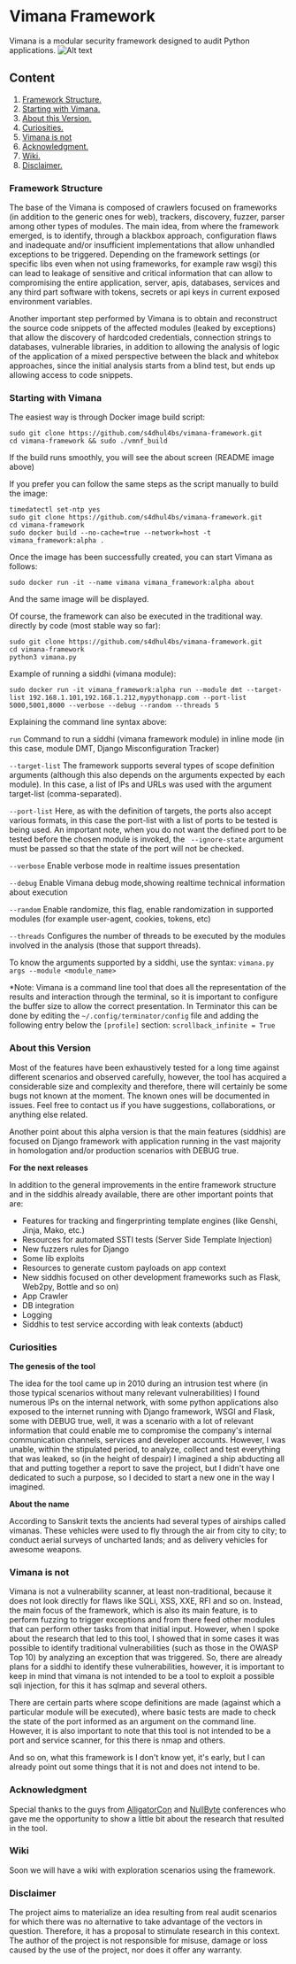 # Vimana Framework
Vimana is a modular security framework designed to audit Python applications.
![Alt text](imgs/s0v6.png?raw=true "VIMANAFRAMEWORK")

## Content
1. [ Framework Structure. ](#struct)
2. [ Starting with Vimana. ](#starting)
3. [ About this Version. ](#about)
4. [ Curiosities. ](#curio)
5. [ Vimana is not](#vin)
6. [ Acknowledgment. ](#ack)
7. [ Wiki. ](#wiki)
8. [ Disclaimer. ](#disc)


<a name="struct"></a>
### Framework Structure

The base of the Vimana is composed of crawlers focused on frameworks (in addition to the generic ones for web), trackers, discovery, fuzzer, parser among other types of modules. The main idea, from where the framework emerged, is to identify, through a blackbox approach, configuration flaws and inadequate and/or insufficient implementations that allow unhandled exceptions to be triggered. Depending on the framework settings (or specific libs even when not using frameworks, for example raw wsgi) this can lead to leakage of sensitive and critical information that can allow to compromising the entire application, server, apis, databases, services and any third part software with tokens, secrets or api keys in current exposed environment variables.

Another important step performed by Vimana is to obtain and reconstruct the source code snippets of the affected modules (leaked by exceptions) that allow the discovery of hardcoded credentials, connection strings to databases, vulnerable libraries, in addition to allowing the analysis of logic of the application of a mixed perspective between the black and whitebox approaches, since the initial analysis starts from a blind test, but ends up allowing access to code snippets.


<a name="starting"></a>
### Starting with Vimana

The easiest way is through Docker image build script:
```
sudo git clone https://github.com/s4dhul4bs/vimana-framework.git
cd vimana-framework && sudo ./vmnf_build
```
If the build runs smoothly, you will see the about screen (README image above)

If you prefer you can follow the same steps as the script manually to build the image:
```
timedatectl set-ntp yes
sudo git clone https://github.com/s4dhul4bs/vimana-framework.git
cd vimana-framework
sudo docker build --no-cache=true --network=host -t vimana_framework:alpha .
```
Once the image has been successfully created, you can start Vimana as follows:

```sudo docker run -it --name vimana vimana_framework:alpha about```

And the same image will be displayed.

Of course, the framework can also be executed in the traditional way. directly by code (most stable way so far):
```
sudo git clone https://github.com/s4dhul4bs/vimana-framework.git
cd vimana-framework
python3 vimana.py 
```

Example of running a siddhi (vimana module): 

```sudo docker run -it vimana_framework:alpha run --module dmt --target-list 192.168.1.101,192.168.1.212,mypythonapp.com --port-list 5000,5001,8000 --verbose --debug --random --threads 5```


Explaining the command line syntax above:

```run```         Command to run a siddhi (vimana framework module) in inline mode (in this case, module DMT, Django Misconfiguration Tracker)

```--target-list``` The framework supports several types of scope definition arguments (although this also depends on the arguments expected by each module). In this case, a list of IPs and URLs was used with the argument target-list (comma-separated).

```--port-list``` Here, as with the definition of targets, the ports also accept various formats, in this case the port-list with a list of ports to be tested is being used. An important note, when you do not want the defined port to be tested before the chosen module is invoked, the `` --ignore-state`` argument must be passed so that the state of the port will not be checked.

```--verbose```   Enable verbose mode in realtime issues presentation

```--debug```     Enable Vimana debug mode,showing realtime technical information about execution 

```--random```    Enable randomize, this flag, enable randomization in supported modules (for example user-agent, cookies, tokens, etc) 

```--threads```   Configures the number of threads to be executed by the modules involved in the analysis (those that support threads). 

To know the arguments supported by a siddhi, use the syntax: ```vimana.py args --module <module_name>```

*Note: Vimana is a command line tool that does all the representation of the results and interaction through the terminal, so it is important to configure the buffer size to allow the correct presentation. In Terminator this can be done by editing the ```~/.config/terminator/config``` file and adding the following entry below the ```[profile]``` section: ```scrollback_infinite = True```

<a name="about"></a>
### About this Version

Most of the features have been exhaustively tested for a long time against different scenarios and observed carefully, however, the tool has acquired a considerable size and complexity and therefore, there will certainly be some bugs not known at the moment. The known ones will be documented in issues. Feel free to contact us if you have suggestions, collaborations, or anything else related.

Another point about this alpha version is that the main features (siddhis) are focused on Django framework with application running in the vast majority in homologation and/or production scenarios with DEBUG true. 

**For the next releases**

In addition to the general improvements in the entire framework structure and in the siddhis already available, there are other important points that are:

* Features for tracking and fingerprinting template engines (like Genshi, Jinja, Mako, etc.)  
* Resources for automated SSTI tests (Server Side Template Injection)
* New fuzzers rules for Django 
* Some lib exploits
* Resources to generate custom payloads on app context
* New siddhis focused on other development frameworks such as Flask, Web2py, Bottle and so on)
* App Crawler
* DB integration
* Logging
* Siddhis to test service according with leak contexts (abduct)


<a name="curio"></a>
### Curiosities

**The genesis of the tool**

The idea for the tool came up in 2010 during an intrusion test where (in those typical scenarios without many relevant vulnerabilities) I found numerous IPs on the internal network, with some python applications also exposed to the internet running with Django framework, WSGI and Flask, some with DEBUG true, well, it was a scenario with a lot of relevant information that could enable me to compromise the company's internal communication channels, services and developer accounts. However, I was unable, within the stipulated period, to analyze, collect and test everything that was leaked, so (in the height of despair) I imagined a ship abducting all that and putting together a report to save the project, but I didn't have one dedicated to such a purpose, so I decided to start a new one in the way I imagined.

**About the name**

According to Sanskrit texts the ancients had several types of airships called vimanas. These vehicles were used to fly through the air from city to city; to conduct aerial surveys of uncharted lands; and as delivery vehicles for awesome weapons.

<a name="vin"></a>
### Vimana is not

Vimana is not a vulnerability scanner, at least non-traditional, because it does not look directly for flaws like SQLi, XSS, XXE, RFI and so on. Instead, the main focus of the framework, which is also its main feature, is to perform fuzzing to trigger exceptions and from there feed other modules that can perform other tasks from that initial input. However, when I spoke about the research that led to this tool, I showed that in some cases it was possible to identify traditional vulnerabilities (such as those in the OWASP Top 10) by analyzing an exception that was triggered. So, there are already plans for a siddhi to identify these vulnerabilities, however, it is important to keep in mind that vimana is not intended to be a tool to exploit a possible sqli injection, for this it has sqlmap and several others.

There are certain parts where scope definitions are made (against which a particular module will be executed), where basic tests are made to check the state of the port informed as an argument on the command line. However, it is also important to note that this tool is not intended to be a port and service scanner, for this there is nmap and others.

And so on, what this framework is I don't know yet, it's early, but I can already point out some things that it is not and does not intend to be.

<a name="ack"></a>
### Acknowledgment

Special thanks to the guys from [AlligatorCon](https://alligatorcon.com) and [NullByte](https://nullbyte-con.org) conferences who gave me the opportunity to show a little bit about the research that resulted in the tool.


<a name="wiki"></a>
### Wiki
Soon we will have a wiki with exploration scenarios using the framework.

<a name="disc"></a>
### Disclaimer
The project aims to materialize an idea resulting from real audit scenarios for which there was no alternative to take advantage of the vectors in question. Therefore, it has a proposal to stimulate research in this context. The author of the project is not responsible for misuse, damage or loss caused by the use of the project, nor does it offer any warranty.
